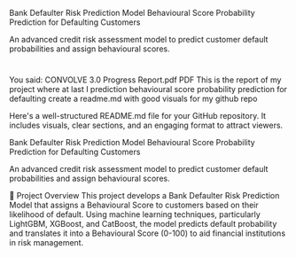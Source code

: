 Bank Defaulter Risk Prediction Model
Behavioural Score Probability Prediction for Defaulting Customers


An advanced credit risk assessment model to predict customer default probabilities and assign behavioural scores.


#

You said:
CONVOLVE 3.0 Progress Report.pdf
PDF
This is the report of my project where at last I prediction behavioural score probability prediction for defaulting  create a readme.md with good visuals for my github repo

Here's a well-structured README.md file for your GitHub repository. It includes visuals, clear sections, and an engaging format to attract viewers.

Bank Defaulter Risk Prediction Model
Behavioural Score Probability Prediction for Defaulting Customers


An advanced credit risk assessment model to predict customer default probabilities and assign behavioural scores.

📌 Project Overview
This project develops a Bank Defaulter Risk Prediction Model that assigns a Behavioural Score to customers based on their likelihood of default. Using machine learning techniques, particularly LightGBM, XGBoost, and CatBoost, the model predicts default probability and translates it into a Behavioural Score (0-100) to aid financial institutions in risk management.
